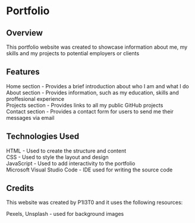 # Portfolio

## Overview

This portfolio website was created to showcase information about me, my skills and my projects to potential employers or clients   

## Features

Home section - Provides a brief introduction about who I am and what I do <br>
About section - Provides information, such as my education, skills and proffesional experience <br>
Projects section - Provides links to all my public GitHub projects <br>
Contact section - Provides a contact form for users to send me their messages via email <br>

## Technologies Used

HTML - Used to create the structure and content <br>
CSS - Used to style the layout and design <br>
JavaScript - Used to add interactivity to the portfolio <br>
Microsoft Visual Studio Code - IDE used for writing the source code

## Credits

This website was created by P1l3T0 and it uses the following resources: <br>

Pexels, Unsplash - used for background images <br>
